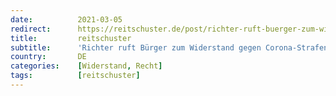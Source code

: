 ```yaml
---
date:          2021-03-05
redirect:      https://reitschuster.de/post/richter-ruft-buerger-zum-widerstand-gegen-corona-strafen-auf/
title:         reitschuster
subtitle:      'Richter ruft Bürger zum Widerstand gegen Corona-Strafen auf'
country:       DE
categories:    [Widerstand, Recht]
tags:          [reitschuster]
---
```

